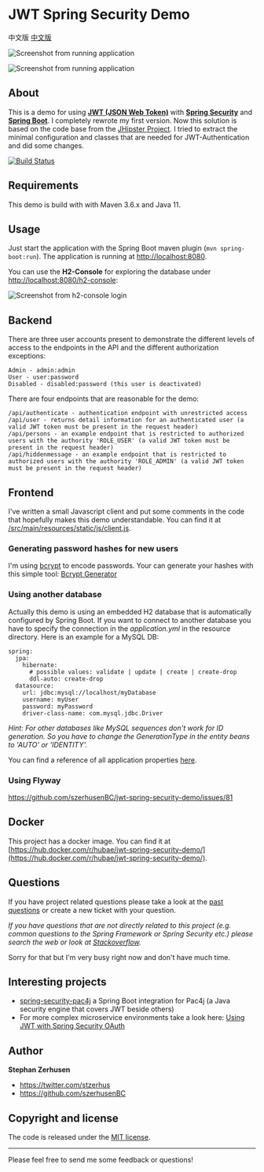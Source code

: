 # JWT Spring Security Demo


中文版 [中文版](/README-zh_CN.md)

![Screenshot from running application](etc/screenshot-jwt-spring-security-demo.png?raw=true "Screenshot JWT Spring Security Demo")

![Screenshot from running application](etc/screenshot-jwt-spring-security-demo.png?raw=true "Screenshot JWT Spring Security Demo")

## About
This is a demo for using **[JWT (JSON Web Token)](https://jwt.io)** with **[Spring Security](https://spring.io/projects/spring-security)** and
**[Spring Boot](https://spring.io/projects/spring-boot)**. I completely rewrote my first version. Now this solution is based on the code base
from the [JHipster Project](https://www.jhipster.tech/). I tried to extract the minimal configuration and classes that are needed 
for JWT-Authentication and did some changes.

[![Build Status](https://travis-ci.org/szerhusenBC/jwt-spring-security-demo.svg?branch=master)](https://travis-ci.org/szerhusenBC/jwt-spring-security-demo)

## Requirements
This demo is build with with Maven 3.6.x and Java 11.

## Usage
Just start the application with the Spring Boot maven plugin (`mvn spring-boot:run`). The application is
running at [http://localhost:8080](http://localhost:8080).

You can use the **H2-Console** for exploring the database under [http://localhost:8080/h2-console](http://localhost:8080/h2-console):

![Screenshot from h2-console login](etc/screenshot-h2-console-login.png?raw=true "Screenshot H2-Console login")

## Backend
There are three user accounts present to demonstrate the different levels of access to the endpoints in
the API and the different authorization exceptions:
```
Admin - admin:admin
User - user:password
Disabled - disabled:password (this user is deactivated)
```

There are four endpoints that are reasonable for the demo:
```
/api/authenticate - authentication endpoint with unrestricted access
/api/user - returns detail information for an authenticated user (a valid JWT token must be present in the request header)
/api/persons - an example endpoint that is restricted to authorized users with the authority 'ROLE_USER' (a valid JWT token must be present in the request header)
/api/hiddenmessage - an example endpoint that is restricted to authorized users with the authority 'ROLE_ADMIN' (a valid JWT token must be present in the request header)
```

## Frontend
I've written a small Javascript client and put some comments in the code that hopefully makes this demo understandable.
You can find it at [/src/main/resources/static/js/client.js](/src/main/resources/static/js/client.js).

### Generating password hashes for new users

I'm using [bcrypt](https://en.wikipedia.org/wiki/Bcrypt) to encode passwords. Your can generate your hashes with this simple 
tool: [Bcrypt Generator](https://www.bcrypt-generator.com)

### Using another database

Actually this demo is using an embedded H2 database that is automatically configured by Spring Boot. If you want to connect 
to another database you have to specify the connection in the *application.yml* in the resource directory. Here is an example for a MySQL DB:

```
spring:
  jpa:
    hibernate:
      # possible values: validate | update | create | create-drop
      ddl-auto: create-drop
  datasource:
    url: jdbc:mysql://localhost/myDatabase
    username: myUser
    password: myPassword
    driver-class-name: com.mysql.jdbc.Driver
```

*Hint: For other databases like MySQL sequences don't work for ID generation. So you have to change the GenerationType in the entity beans to 'AUTO' or 'IDENTITY'.*

You can find a reference of all application properties [here](http://docs.spring.io/spring-boot/docs/current/reference/html/common-application-properties.html).

### Using Flyway

https://github.com/szerhusenBC/jwt-spring-security-demo/issues/81

## Docker
This project has a docker image. You can find it at [https://hub.docker.com/r/hubae/jwt-spring-security-demo/](https://hub.docker.com/r/hubae/jwt-spring-security-demo/).

## Questions
If you have project related questions please take a look at the [past questions](https://github.com/szerhusenBC/jwt-spring-security-demo/issues?utf8=%E2%9C%93&q=is%3Aissue%20is%3Aopen%2Cclosed%20label%3Aquestion%20) or create a new ticket with your question.

*If you have questions that are not directly related to this project (e.g. common questions to the Spring Framework or Spring Security etc.) please search the web or look at [Stackoverflow](http://www.stackoverflow.com).*

Sorry for that but I'm very busy right now and don't have much time.

## Interesting projects

* [spring-security-pac4j](https://github.com/pac4j/spring-security-pac4j) a Spring Boot integration for Pac4j (a Java security engine that covers JWT beside others)
* For more complex microservice environments take a look here: [Using JWT with Spring Security OAuth](http://www.baeldung.com/spring-security-oauth-jwt)

## Author

**Stephan Zerhusen**

* https://twitter.com/stzerhus
* https://github.com/szerhusenBC

## Copyright and license

The code is released under the [MIT license](LICENSE?raw=true).

---------------------------------------

Please feel free to send me some feedback or questions!
